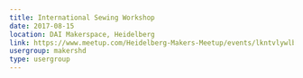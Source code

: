 ```yaml
---
title: International Sewing Workshop
date: 2017-08-15
location: DAI Makerspace, Heidelberg
link: https://www.meetup.com/Heidelberg-Makers-Meetup/events/lkntvlywlbtb/
usergroup: makershd
type: usergroup
---
```

